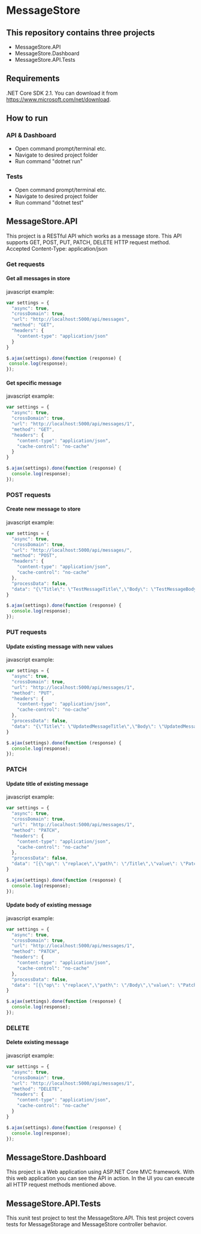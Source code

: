 # MessageStore
## This repository contains three projects
- MessageStore.API
- MessageStore.Dashboard
- MessageStore.API.Tests

## Requirements
.NET Core SDK 2.1. You can download it from https://www.microsoft.com/net/download.

## How to run
### API & Dashboard
- Open command prompt/terminal etc.
- Navigate to desired project folder
- Run command "dotnet run"
### Tests
- Open command prompt/terminal etc.
- Navigate to desired project folder
- Run command "dotnet test"

## MessageStore.API
This project is a RESTful API which works as a message store.
This API supports GET, POST, PUT, PATCH, DELETE HTTP request method.
Accepted Content-Type: application/json
### Get requests
  #### Get all messages in store
  javascript example:
  ```javascript
  var settings = {
    "async": true,
    "crossDomain": true,
    "url": "http://localhost:5000/api/messages",
    "method": "GET",
    "headers": {
      "content-type": "application/json"
    }
  }

$.ajax(settings).done(function (response) {
   console.log(response);
});
```
#### Get specific message
javascript example:
```javascript
var settings = {
  "async": true,
  "crossDomain": true,
  "url": "http://localhost:5000/api/messages/1",
  "method": "GET",
  "headers": {
    "content-type": "application/json",
    "cache-control": "no-cache"
  }
}

$.ajax(settings).done(function (response) {
  console.log(response);
});
```
### POST requests
#### Create new message to store
javascript example:
```javascript
var settings = {
  "async": true,
  "crossDomain": true,
  "url": "http://localhost:5000/api/messages/",
  "method": "POST",
  "headers": {
    "content-type": "application/json",
    "cache-control": "no-cache"
  },
  "processData": false,
  "data": "{\"Title\": \"TestMessageTitle\",\"Body\": \"TestMessageBody\"}"
}

$.ajax(settings).done(function (response) {
  console.log(response);
});
```
### PUT requests
#### Update existing message with new values
javascript example:
```javascript
var settings = {
  "async": true,
  "crossDomain": true,
  "url": "http://localhost:5000/api/messages/1",
  "method": "PUT",
  "headers": {
    "content-type": "application/json",
    "cache-control": "no-cache"
  },
  "processData": false,
  "data": "{\"Title\": \"UpdatedMessageTitle\",\"Body\": \"UpdatedMessageBody\"}"
}

$.ajax(settings).done(function (response) {
  console.log(response);
});
````
### PATCH
#### Update title of existing message
javascript example:
```javascript
var settings = {
  "async": true,
  "crossDomain": true,
  "url": "http://localhost:5000/api/messages/1",
  "method": "PATCH",
  "headers": {
    "content-type": "application/json",
    "cache-control": "no-cache"
  },
  "processData": false,
  "data": "[{\"op\": \"replace\",\"path\": \"/Title\",\"value\": \"PatchUpdatedTitle\"}\r\n]"
}

$.ajax(settings).done(function (response) {
  console.log(response);
});
```
#### Update body of existing message
javascript example:
```javascript
var settings = {
  "async": true,
  "crossDomain": true,
  "url": "http://localhost:5000/api/messages/1",
  "method": "PATCH",
  "headers": {
    "content-type": "application/json",
    "cache-control": "no-cache"
  },
  "processData": false,
  "data": "[{\"op\": \"replace\",\"path\": \"/Body\",\"value\": \"PatchUpdatedBody\"}\r\n]"
}

$.ajax(settings).done(function (response) {
  console.log(response);
});
```
### DELETE
#### Delete existing message
javascript example:
```javascript
var settings = {
  "async": true,
  "crossDomain": true,
  "url": "http://localhost:5000/api/messages/1",
  "method": "DELETE",
  "headers": {
    "content-type": "application/json",
    "cache-control": "no-cache"
  }
}

$.ajax(settings).done(function (response) {
  console.log(response);
});
```
## MessageStore.Dashboard
This project is a Web application using ASP.NET Core MVC framework.
With this web application you can see the API in action.
In the UI you can execute all HTTP request methods mentioned above.

## MessageStore.API.Tests
This xunit test project to test the MessageStore.API.
This test project covers tests for MessageStorage and MessageStore controller behavior.
